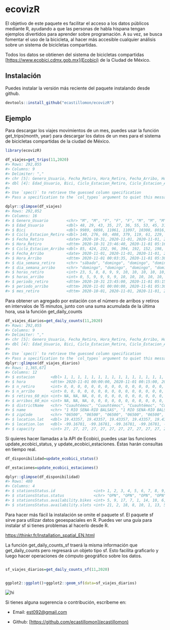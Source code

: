 
<!-- README.md is generated from README.Rmd. Please edit that file -->

# ecovizR

<!-- badges: start -->

<!-- badges: end -->

El objetivo de este paquete es facilitar el acceso a los datos públicos
mediante R, ayudando a que las personas de habla hispana tengan ejemplos
divertidos para aprender sobre programación. A su vez, se busca fomentar
el uso de la bicicleta, al hacer más accesible cualquier análisis sobre
un sistema de bicicletas compartidas.

Todos los datos se obtienen del sistema de bicicletas compartidas
[https://www.ecobici.cdmx.gob.mx](Ecobici) de la Ciudad de México.

## Instalación

Puedes instalar la versión más reciente del paquete instalando desde
github.

``` r
devtools::install_github("ecastillomon/ecovizR")
```

## Ejemplo

Para descargar los viajes movimientos de un mes, puedes usar la función
get\_trips(month, year) para descargar los datos de un mes para el
sistema de bicicletas compartidas de la ciudad de México.

``` r
library(ecovizR)

df_viajes=get_trips(11,2020)
#> Rows: 292,055
#> Columns: 9
#> Delimiter: ","
#> chr [5]: Genero_Usuario, Fecha_Retiro, Hora_Retiro, Fecha_Arribo, Hora_Arribo
#> dbl [4]: Edad_Usuario, Bici, Ciclo_Estacion_Retiro, Ciclo_Estacion_Arribo
#> 
#> Use `spec()` to retrieve the guessed column specification
#> Pass a specification to the `col_types` argument to quiet this message

dplyr::glimpse(df_viajes)
#> Rows: 292,052
#> Columns: 16
#> $ Genero_Usuario        <chr> "M", "M", "F", "F", "F", "M", "M", "M", "M", "M…
#> $ Edad_Usuario          <dbl> 48, 29, 43, 35, 27, 36, 55, 53, 45, 31, 54, 46,…
#> $ Bici                  <dbl> 9989, 6898, 11061, 11097, 10308, 8016, 11741, 1…
#> $ Ciclo_Estacion_Retiro <dbl> 140, 276, 60, 408, 379, 119, 61, 229, 63, 142, …
#> $ Fecha_Retiro          <date> 2020-10-31, 2020-11-01, 2020-11-01, 2020-11-01…
#> $ Hora_Retiro           <dttm> 2020-10-31 23:46:40, 2020-11-01 05:16:20, 2020…
#> $ Ciclo_Estacion_Arribo <dbl> 85, 424, 232, 96, 394, 192, 152, 198, 32, 319, …
#> $ Fecha_Arribo          <date> 2020-11-01, 2020-11-01, 2020-11-01, 2020-11-01…
#> $ Hora_Arribo           <dttm> 2020-11-01 00:03:35, 2020-11-01 05:38:13, 2020…
#> $ dia_semana_retiro     <chr> "sábado", "domingo", "domingo", "domingo", "dom…
#> $ dia_semana_arribo     <chr> "domingo", "domingo", "domingo", "domingo", "do…
#> $ horas_retiro          <int> 23, 5, 8, 8, 9, 9, 10, 10, 10, 10, 10, 11, 10, …
#> $ horas_arribo          <int> 0, 5, 9, 9, 9, 9, 10, 10, 10, 10, 10, 11, 11, 1…
#> $ periodo_retiro        <dttm> 2020-10-31 23:45:00, 2020-11-01 05:15:00, 2020…
#> $ periodo_arribo        <dttm> 2020-11-01 00:00:00, 2020-11-01 05:30:00, 2020…
#> $ mes_retiro            <dttm> 2020-10-01, 2020-11-01, 2020-11-01, 2020-11-01…
```

Para obtener un agregado por estación con el número de arribos y retiros
en intervalos de 15 minutos, junto con una suma acumulada de la última
hora, usa la función get\_daily\_counts

``` r
df_viajes_diarios=get_daily_counts(11,2020)
#> Rows: 292,055
#> Columns: 9
#> Delimiter: ","
#> chr [5]: Genero_Usuario, Fecha_Retiro, Hora_Retiro, Fecha_Arribo, Hora_Arribo
#> dbl [4]: Edad_Usuario, Bici, Ciclo_Estacion_Retiro, Ciclo_Estacion_Arribo
#> 
#> Use `spec()` to retrieve the guessed column specification
#> Pass a specification to the `col_types` argument to quiet this message
dplyr::glimpse(df_viajes_diarios)
#> Rows: 1,365,671
#> Columns: 12
#> $ estacion       <dbl> 1, 1, 1, 1, 1, 1, 1, 1, 1, 1, 1, 1, 1, 1, 1, 1, 1, 1, …
#> $ hora           <dttm> 2020-11-01 00:00:00, 2020-11-01 00:15:00, 2020-11-01 …
#> $ n_retiro       <int> 0, 0, 0, 0, 0, 0, 0, 0, 0, 0, 0, 0, 0, 0, 0, 0, 0, 0, …
#> $ n_arribo       <int> 0, 0, 0, 0, 0, 0, 0, 0, 0, 0, 0, 0, 0, 0, 0, 0, 0, 0, …
#> $ retiros_60_min <int> NA, NA, NA, 0, 0, 0, 0, 0, 0, 0, 0, 0, 0, 0, 0, 0, 0, …
#> $ arribos_60_min <int> NA, NA, NA, 0, 0, 0, 0, 0, 0, 0, 0, 0, 0, 0, 0, 0, 0, …
#> $ districtName   <chr> "Cuauhtémoc", "Cuauhtémoc", "Cuauhtémoc", "Cuauhtémoc"…
#> $ name           <chr> "1 RIO SENA-RIO BALSAS", "1 RIO SENA-RIO BALSAS", "1 R…
#> $ zipCode        <chr> "06500", "06500", "06500", "06500", "06500", "06500", …
#> $ location.lat   <dbl> 19.43357, 19.43357, 19.43357, 19.43357, 19.43357, 19.4…
#> $ location.lon   <dbl> -99.16781, -99.16781, -99.16781, -99.16781, -99.16781,…
#> $ capacity       <int> 27, 27, 27, 27, 27, 27, 27, 27, 27, 27, 27, 27, 27, 27…
```

Si quieres hacer llamadas a la API de Ecobici, puedes usar las funciones
update\_ecobici\_status, y update\_ecobici\_estaciones. Éstas harán
consultas en tiempo real.

``` r
df_disponibilidad=update_ecobici_status()

df_estaciones=update_ecobici_estaciones()

dplyr::glimpse(df_disponibilidad)
#> Rows: 480
#> Columns: 4
#> $ stationsStatus.id                 <int> 1, 2, 3, 4, 5, 6, 7, 8, 9, 10, 11, …
#> $ stationsStatus.status             <chr> "OPN", "OPN", "OPN", "OPN", "OPN", …
#> $ stationsStatus.availability.bikes <int> 5, 9, 17, 7, 1, 14, 10, 6, 4, 9, 10…
#> $ stationsStatus.availability.slots <int> 21, 2, 18, 8, 10, 1, 13, 5, 20, 27,…
```

Para hacer más fácil la instalación se omite el paquete sf. El paquete
sf sirve para utilizar datos geoespaciales en R. Puedes ver una guía
para instalar sf si tienes problemas al hacerlo desde R.

<https://thinkr.fr/Installation_spatial_EN.html>

La función get\_daily\_counts\_sf traerá la misma información que
get\_daily\_counts pero regresará un objeto tipo sf. Esto facilita
graficarlo y luego hacer operaciones de cómputo geográfico sobre los
datos.

``` r

sf_viajes_diarios=get_daily_counts_sf(11,2020)


ggplot2::ggplot()+ggplot2::geom_sf(data=sf_viajes_diarios)
```

<img src="https://gitlab.com/est_092/ecobici-paper/-/raw/master/output/sf_example.png" alt="hi" class="inline"/>

Si tienes alguna sugerencia o contribución, escríbeme en:

  - Email: [est092@gmail.com](est092@gmail.com)

  - Github: [https://github.com/ecastillomon](ecastillomon)
